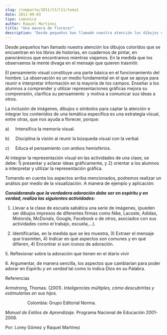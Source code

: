 ```yaml
---
slug: /comparte/2011/t3/l11/tema1
date: 2011-09-03
tipo: comunica
author: Raquel Martínez
title: "Una manera de florecer"
description: "Desde pequeños han llamado nuestra atención los dibujos coloridos que se  encuentran en los libros de historias, en cuadernos de pintar, en panorámicos  que encontramos mientras viajamos. En la medida que los observamos la mente  divaga en el mensaje que quieren trasmitir."
---
```


Desde pequeños han llamado nuestra atención los dibujos coloridos que se encuentran en los libros de historias, en cuadernos de pintar, en panorámicos que encontramos mientras viajamos. En la medida que los observamos la mente divaga en el mensaje que quieren trasmitir.

El pensamiento visual constituye una parte básica en el funcionamiento del hombre. La observación es un medio fundamental en el que se apoya para reunir e interpretar información en la mayoría de los campos. Enseñar a los alumnos a comprender y utilizar representaciones gráficas mejora su comprensión, clarifica su pensamiento  y motiva a comunicar sus ideas a otros.

La inclusión de imágenes, dibujos o símbolos para captar la atención e integrar los contenidos de una temática específica es una estrategia visual, entre otras, que nos ayuda a florecer, porque:

a)     Intensifica la memoria visual.

b)     Disciplina la visión al reunir la búsqueda visual con la verbal.

c)     Educa el pensamiento con ambos hemisferios.

Al integrar la representación visual en las actividades de una clase, se debe: 1) presentar y aclarar ideas gráficamente, y 2) orientar a los alumnos a interpretar y utilizar la representación gráfica.

Tomando en cuenta los aspectos arriba mencionados, podremos realizar un análisis por medio de la visualización. A manera de ejemplo y aplicación:

**_Considerando que la verdadera adoración debe ser en espíritu y en verdad, realiza las siguientes actividades:_**

1) Llevar a la clase de escuela sabática una serie de imágenes, (pueden ser dibujos impresos de diferentes firmas como Nike, Lacoste, Adidas, Motorola, McDonals, Google, Facebook o de otros, asociados con sus actividades como el trabajo, escuela,…).

2) Identificarlas, en la medida que se les muestra, 3) Extraer el mensaje que trasmiten, 4) Indicar en qué aspectos son comunes y en qué difieren, 4) Encontrar si son iconos de adoración.

5\. Reflexionar sobre la adoración que tienen en el diario vivir

6\. Argumentar, de manera sencilla, los aspectos que cambiarían para poder adorar en _Espíritu y en verdad_ tal como lo indica Dios en su Palabra.

Referencias

Armstrong, Thomas. (2001). _Inteligencias múltiples, cómo descubrirlas y estimularlas en sus hijos._

                  Colombia: Grupo Editorial Norma.

_Manual de Estilos de Aprendizaje_. Programa Nacional de Educación 2001-2006.

Por: Lorey Gómez y Raquel Martínez

